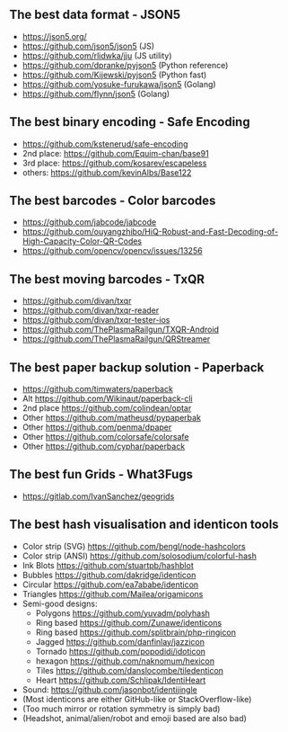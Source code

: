 ## The best data format - JSON5
- https://json5.org/
- https://github.com/json5/json5 (JS)
- https://github.com/rlidwka/jju (JS utility)
- https://github.com/dpranke/pyjson5 (Python reference)
- https://github.com/Kijewski/pyjson5 (Python fast)
- https://github.com/yosuke-furukawa/json5 (Golang)
- https://github.com/flynn/json5 (Golang)

## The best binary encoding - Safe Encoding
- https://github.com/kstenerud/safe-encoding
- 2nd place: https://github.com/Equim-chan/base91
- 3rd place: https://github.com/kosarev/escapeless
- others: https://github.com/kevinAlbs/Base122

## The best barcodes - Color barcodes
- https://github.com/jabcode/jabcode
- https://github.com/ouyangzhibo/HiQ-Robust-and-Fast-Decoding-of-High-Capacity-Color-QR-Codes
- https://github.com/opencv/opencv/issues/13256

## The best moving barcodes - TxQR
- https://github.com/divan/txqr
- https://github.com/divan/txqr-reader
- https://github.com/divan/txqr-tester-ios
- https://github.com/ThePlasmaRailgun/TXQR-Android
- https://github.com/ThePlasmaRailgun/QRStreamer

## The best paper backup solution - Paperback
- https://github.com/timwaters/paperback
- Alt https://github.com/Wikinaut/paperback-cli
- 2nd place https://github.com/colindean/optar
- Other https://github.com/matheusd/pypaperbak
- Other https://github.com/penma/dpaper
- Other https://github.com/colorsafe/colorsafe
- Other https://github.com/cyphar/paperback

## The best fun Grids - What3Fugs
- https://gitlab.com/IvanSanchez/geogrids

## The best hash visualisation and identicon tools
- Color strip (SVG) https://github.com/bengl/node-hashcolors
- Color strip (ANSI) https://github.com/solosodium/colorful-hash
- Ink Blots https://github.com/stuartpb/hashblot
- Bubbles https://github.com/dakridge/identicon
- Circular https://github.com/ea7ababe/identicon 
- Triangles https://github.com/Mailea/origamicons
- Semi-good designs:
    - Polygons https://github.com/yuvadm/polyhash
    - Ring based https://github.com/Zunawe/identicons
    - Ring based https://github.com/splitbrain/php-ringicon
    - Jagged https://github.com/danfinlay/jazzicon
    - Tornado https://github.com/popodidi/idoticon
    - hexagon https://github.com/naknomum/hexicon
    - Tiles https://github.com/danslocombe/tiledenticon
    - Heart https://github.com/Schlipak/IdentiHeart
- Sound: https://github.com/jasonbot/identijingle
- (Most identicons are either GitHub-like or StackOverflow-like)
- (Too much mirror or rotation symmetry is simply bad)
- (Headshot, animal/alien/robot and emoji based are also bad)
